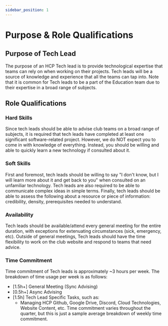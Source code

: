 ```yaml
---
sidebar_position: 1
---
```


# Purpose & Role Qualifications

## Purpose of Tech Lead

The purpose of an HCP Tech lead is to provide technological expertise that teams can rely on when working on their projects. Tech leads will be a source of knowledge and experience that all the teams can tap into. Note that it is common for Tech leads to be a part of the Education team due to their expertise in a broad range of subjects.

## Role Qualifications

### Hard Skills
Since tech leads should be able to advise club teams on a broad range of subjects, it is required that tech leads have completed at least one significant software-related project. However, we do NOT expect you to come in with knowledge of everything. Instead, you should be willing and able to quickly learn a new technology if consulted about it.

### Soft Skills
First and foremost, tech leads should be willing to say "I don't know, but I will learn more about it and get back to you" when consulted on an unfamiliar technology. Tech leads are also required to be able to communicate complex ideas in simple terms. Finally, tech leads should be able to assess the following about a resource or piece of information: credibility, density, prerequisites needed to understand.

### Availability
Tech leads should be available/attend every general meeting for the entire duration, with exceptions for extenuating circumstances (sick, emergency, etc). Outside of general meetings, Tech leads should have the time flexibility to work on the club website and respond to teams that need advice.

### Time Commitment
Time commitment of Tech leads is approximately ~3 hours per week. The breakdown of time usage per week is as follows:
- [1.5h+] General Meeting (Sync Advising)
- [0.5h+] Async Advising
- [1.5h] Tech Lead Specific Tasks, such as:
    - Managing HCP Github, Google Drive, Discord, Cloud Technologies, Website Content, etc.
Time commitment varies throughout the quarter, but this is just a sample average breakdown of weekly time commitment.